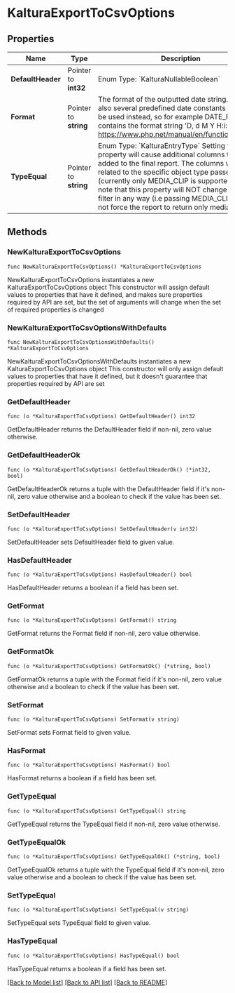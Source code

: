 # KalturaExportToCsvOptions

## Properties

Name | Type | Description | Notes
------------ | ------------- | ------------- | -------------
**DefaultHeader** | Pointer to **int32** | Enum Type: &#x60;KalturaNullableBoolean&#x60; | [optional] 
**Format** | Pointer to **string** | The format of the outputted date string. There are also several predefined date constants that may be used instead, so for example DATE_RSS contains the format string &#39;D, d M Y H:i:s&#39;.  https://www.php.net/manual/en/function.date.php | [optional] 
**TypeEqual** | Pointer to **string** | Enum Type: &#x60;KalturaEntryType&#x60;  Setting this property will cause additional columns to be added to the final report. The columns will be related to the specific object type passed (currently only MEDIA_CLIP is supported).  Please note that this property will NOT change the result filter in any way (i.e passing MEDIA_CLIP here will not force the report to return only media items). | [optional] 

## Methods

### NewKalturaExportToCsvOptions

`func NewKalturaExportToCsvOptions() *KalturaExportToCsvOptions`

NewKalturaExportToCsvOptions instantiates a new KalturaExportToCsvOptions object
This constructor will assign default values to properties that have it defined,
and makes sure properties required by API are set, but the set of arguments
will change when the set of required properties is changed

### NewKalturaExportToCsvOptionsWithDefaults

`func NewKalturaExportToCsvOptionsWithDefaults() *KalturaExportToCsvOptions`

NewKalturaExportToCsvOptionsWithDefaults instantiates a new KalturaExportToCsvOptions object
This constructor will only assign default values to properties that have it defined,
but it doesn't guarantee that properties required by API are set

### GetDefaultHeader

`func (o *KalturaExportToCsvOptions) GetDefaultHeader() int32`

GetDefaultHeader returns the DefaultHeader field if non-nil, zero value otherwise.

### GetDefaultHeaderOk

`func (o *KalturaExportToCsvOptions) GetDefaultHeaderOk() (*int32, bool)`

GetDefaultHeaderOk returns a tuple with the DefaultHeader field if it's non-nil, zero value otherwise
and a boolean to check if the value has been set.

### SetDefaultHeader

`func (o *KalturaExportToCsvOptions) SetDefaultHeader(v int32)`

SetDefaultHeader sets DefaultHeader field to given value.

### HasDefaultHeader

`func (o *KalturaExportToCsvOptions) HasDefaultHeader() bool`

HasDefaultHeader returns a boolean if a field has been set.

### GetFormat

`func (o *KalturaExportToCsvOptions) GetFormat() string`

GetFormat returns the Format field if non-nil, zero value otherwise.

### GetFormatOk

`func (o *KalturaExportToCsvOptions) GetFormatOk() (*string, bool)`

GetFormatOk returns a tuple with the Format field if it's non-nil, zero value otherwise
and a boolean to check if the value has been set.

### SetFormat

`func (o *KalturaExportToCsvOptions) SetFormat(v string)`

SetFormat sets Format field to given value.

### HasFormat

`func (o *KalturaExportToCsvOptions) HasFormat() bool`

HasFormat returns a boolean if a field has been set.

### GetTypeEqual

`func (o *KalturaExportToCsvOptions) GetTypeEqual() string`

GetTypeEqual returns the TypeEqual field if non-nil, zero value otherwise.

### GetTypeEqualOk

`func (o *KalturaExportToCsvOptions) GetTypeEqualOk() (*string, bool)`

GetTypeEqualOk returns a tuple with the TypeEqual field if it's non-nil, zero value otherwise
and a boolean to check if the value has been set.

### SetTypeEqual

`func (o *KalturaExportToCsvOptions) SetTypeEqual(v string)`

SetTypeEqual sets TypeEqual field to given value.

### HasTypeEqual

`func (o *KalturaExportToCsvOptions) HasTypeEqual() bool`

HasTypeEqual returns a boolean if a field has been set.


[[Back to Model list]](../README.md#documentation-for-models) [[Back to API list]](../README.md#documentation-for-api-endpoints) [[Back to README]](../README.md)



